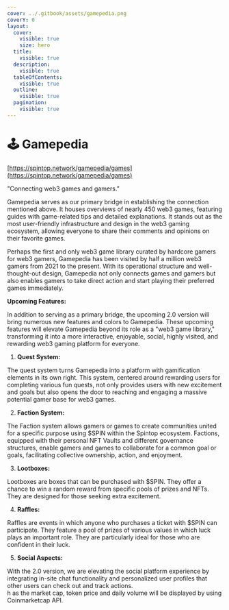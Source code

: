```yaml
---
cover: ../.gitbook/assets/gamepedia.png
coverY: 0
layout:
  cover:
    visible: true
    size: hero
  title:
    visible: true
  description:
    visible: true
  tableOfContents:
    visible: true
  outline:
    visible: true
  pagination:
    visible: true
---
```


# 🕹️ Gamepedia

[https://spintop.network/gamepedia/games](https://spintop.network/gamepedia/games)

"Connecting web3 games and gamers."

Gamepedia serves as our primary bridge in establishing the connection mentioned above. It houses overviews of nearly 450 web3 games, featuring guides with game-related tips and detailed explanations. It stands out as the most user-friendly infrastructure and design in the web3 gaming ecosystem, allowing everyone to share their comments and opinions on their favorite games.

Perhaps the first and only web3 game library curated by hardcore gamers for web3 gamers, Gamepedia has been visited by half a million web3 gamers from 2021 to the present. With its operational structure and well-thought-out design, Gamepedia not only connects games and gamers but also enables gamers to take direct action and start playing their preferred games immediately.

**Upcoming Features:**

In addition to serving as a primary bridge, the upcoming 2.0 version will bring numerous new features and colors to Gamepedia. These upcoming features will elevate Gamepedia beyond its role as a "web3 game library," transforming it into a more interactive, enjoyable, social, highly visited, and rewarding web3 gaming platform for everyone.

1. **Quest System:**

The quest system turns Gamepedia into a platform with gamification elements in its own right. This system, centered around rewarding users for completing various fun quests, not only provides users with new excitement and goals but also opens the door to reaching and engaging a massive potential gamer base for web3 games.

2. **Faction System:**

The Faction system allows gamers or games to create communities united for a specific purpose using $SPIN within the Spintop ecosystem. Factions, equipped with their personal NFT Vaults and different governance structures, enable gamers and games to collaborate for a common goal or goals, facilitating collective ownership, action, and enjoyment.

3. **Lootboxes:**

Lootboxes are boxes that can be purchased with $SPIN. They offer a chance to win a random reward from specific pools of prizes and NFTs. They are designed for those seeking extra excitement.

4. **Raffles:**

Raffles are events in which anyone who purchases a ticket with $SPIN can participate. They feature a pool of prizes of various values in which luck plays an important role. They are particularly ideal for those who are confident in their luck.

5. **Social Aspects:**

With the 2.0 version, we are elevating the social platform experience by integrating in-site chat functionality and personalized user profiles that other users can check out and track actions.\
h as the market cap, token price and daily volume will be displayed by using Coinmarketcap API.
